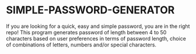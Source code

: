 # SIMPLE-PASSWORD-GENERATOR
If you are looking for a quick, easy and simple password, you are in the right repo! This program generates password of length between 4 to 50 characters based on user preferences in terms of password length, choice of combinations of  letters, numbers and/or special characters.
